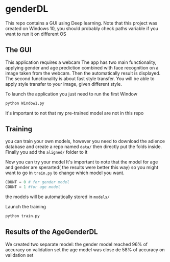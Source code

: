 # genderDL


This repo contains a GUI using Deep learning.
Note that this project was created on Windows 10, you should probably check paths variable if you want to run it on different OS




## The GUI

This application requires a webcam
The app has two main functionality, applying gender and age prediction combined with face recognition on a image taken from the webcam. Then the automatically result is displayed.
The second functionality is about fast style transfer. You will be able to apply style transfer to your image, given different style.

To launch the application you just need to run the first Window
```bash
python Window1.py
```
It's important to not that my pre-trained model are not in this repo

## Training

you can train your own models, however you need to download the adience database and create a repo named `data/` then directly put the folds inside. Finally you add the 
`aligned/` folder to it

Now you can try your model
It's important to note that the model for age and gender are sperarted( the results were better this way)
so you might want to go in `train.py` to change which model you want.

```python
COUNT = 0 # for gender model
COUNT = 1 #for age model
```
the models will be automatically stored in `models/`

Launch the training

```bash
python train.py
```

## Results of the AgeGenderDL


We created two separate model:
the gender model reached 96% of accuracy on validation set
the age model was close de 58% of accuracy on validation set
